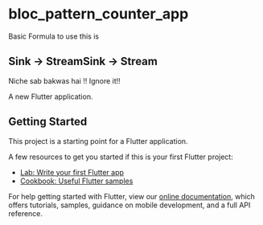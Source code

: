 # bloc_pattern_counter_app

Basic Formula to use this is 

## Sink <Event> -> StreamSink <State int> -> Stream <State int>
  
  Niche sab bakwas hai !! Ignore it!!

A new Flutter application.

## Getting Started

This project is a starting point for a Flutter application.

A few resources to get you started if this is your first Flutter project:

- [Lab: Write your first Flutter app](https://flutter.io/docs/get-started/codelab)
- [Cookbook: Useful Flutter samples](https://flutter.io/docs/cookbook)

For help getting started with Flutter, view our 
[online documentation](https://flutter.io/docs), which offers tutorials, 
samples, guidance on mobile development, and a full API reference.
